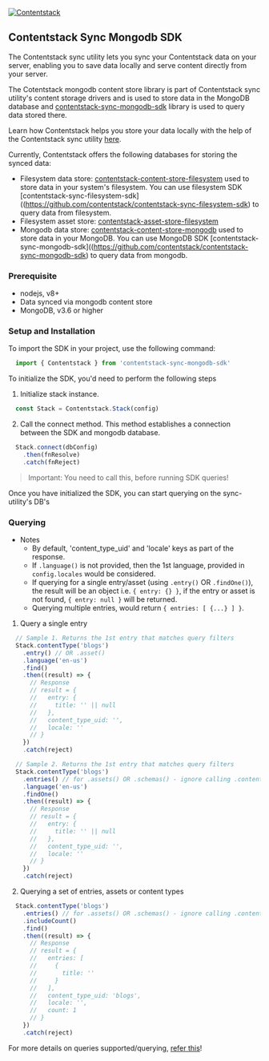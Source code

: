 [![Contentstack](https://www.contentstack.com/docs/static/images/contentstack.png)](https://www.contentstack.com/)
## Contentstack Sync Mongodb SDK

The Contentstack sync utility lets you sync your Contentstack data on your server, enabling you to save data locally and serve content directly from your server.

The Cotentstack mongodb content store library is part of Contentstack sync utility's content storage drivers and is used to store data in the MongoDB database and [contentstack-sync-mongodb-sdk]() library is used to query data stored there.

Learn how Contentstack helps you store your data locally with the help of the Contentstack sync utility [here]().

Currently, Contentstack offers the following databases for storing the synced data:
- Filesystem data store: [contentstack-content-store-filesystem](https://github.com/contentstack/contentstack-content-store-filesystem) used to store data in your system's filesystem. You can use filesystem SDK [contentstack-sync-filesystem-sdk]((https://github.com/contentstack/contentstack-sync-filesystem-sdk) to query data from filesystem.
- Filesystem asset store: [contentstack-asset-store-filesystem](https://github.com/contentstack/contentstack-asset-store-filesystem)
- Mongodb data store: [contentstack-content-store-mongodb](https://github.com/contentstack/contentstack-content-store-mongodb) used to store data in your MongoDB. You can use MongoDB SDK [contentstack-sync-mongodb-sdk]((https://github.com/contentstack/contentstack-sync-mongodb-sdk) to query data from mongodb.

### Prerequisite

- nodejs, v8+
- Data synced via mongodb content store
- MongoDB, v3.6 or higher

### Setup and Installation

To import the SDK in your project, use the following command:
```js
  import { Contentstack } from 'contentstack-sync-mongodb-sdk'
```

To initialize the SDK, you'd need to perform the following steps

1. Initialize stack instance.
```js
  const Stack = Contentstack.Stack(config)
```

2. Call the connect method. This method establishes a connection between the SDK and mongodb database.
```js
  Stack.connect(dbConfig)
    .then(fnResolve)
    .catch(fnReject)
```
> Important: You need to call this, before running SDK queries!

Once you have initialized the SDK, you can start querying on the sync-utility's DB's

### Querying

- Notes
  - By default, 'content_type_uid' and 'locale' keys as part of the response.
  - If `.language()` is not provided, then the 1st language, provided in `config.locales` would be considered.
  - If querying for a single entry/asset (using `.entry()` OR `.findOne()`), the result will be an object i.e. `{ entry: {} }`, if the entry or asset is not found, `{ entry: null }` will be returned.
  - Querying multiple entries, would return `{ entries: [ {...} ] }`.


1. Query a single entry

```js
  // Sample 1. Returns the 1st entry that matches query filters
  Stack.contentType('blogs')
    .entry() // OR .asset()
    .language('en-us')
    .find()
    .then((result) => {
      // Response
      // result = {
      //   entry: {
      //     title: '' || null
      //   },
      //   content_type_uid: '',
      //   locale: ''
      // }
    })
    .catch(reject)

  // Sample 2. Returns the 1st entry that matches query filters
  Stack.contentType('blogs')
    .entries() // for .assets() OR .schemas() - ignore calling .contentType()
    .language('en-us')
    .findOne()
    .then((result) => {
      // Response
      // result = {
      //   entry: {
      //     title: '' || null
      //   },
      //   content_type_uid: '',
      //   locale: ''
      // }
    })
    .catch(reject)
```

2. Querying a set of entries, assets or content types
```js
  Stack.contentType('blogs')
    .entries() // for .assets() OR .schemas() - ignore calling .contentType()
    .includeCount()
    .find()
    .then((result) => {
      // Response
      // result = {
      //   entries: [
      //     {
      //       title: ''
      //     }
      //   ],
      //   content_type_uid: 'blogs',
      //   locale: '',
      //   count: 1
      // }
    })
    .catch(reject)
```
For more details on queries supported/querying, [refer this](./mongodb-sdk-querying.md)!